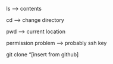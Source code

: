 ls —> contents

cd —> change directory

pwd —> current location

permission problem —> probably ssh key

git clone “[insert from github]
